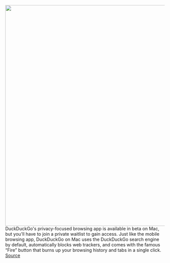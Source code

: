 <img src='https://cdn.vox-cdn.com/thumbor/fjUmpsBe3dgMKf2c-qNi0OcN2es=/0x0:1704x937/1200x800/filters:focal(716x333:988x605)/cdn.vox-cdn.com/uploads/chorus_image/image/70740131/duckduckgo_mac_beta.0.png' width='700px' /><br/>
DuckDuckGo's privacy-focused browsing app is available in beta on Mac, but you'll have to join a private waitlist to gain access. Just like the mobile browsing app, DuckDuckGo on Mac uses the DuckDuckGo search engine by default, automatically blocks web trackers, and comes with the famous “Fire” button that burns up your browsing history and tabs in a single click.
<a href='https://www.theverge.com/2022/4/12/23021682/duckduckgo-for-mac-desktop-browser-privacy'> Source <a/>